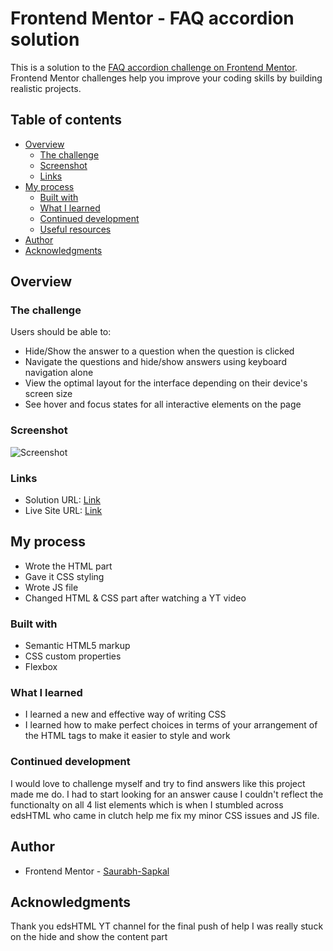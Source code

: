 # Frontend Mentor - FAQ accordion solution

This is a solution to the [FAQ accordion challenge on Frontend Mentor](https://www.frontendmentor.io/challenges/faq-accordion-wyfFdeBwBz). Frontend Mentor challenges help you improve your coding skills by building realistic projects. 

## Table of contents

- [Overview](#overview)
  - [The challenge](#the-challenge)
  - [Screenshot](#screenshot)
  - [Links](#links)
- [My process](#my-process)
  - [Built with](#built-with)
  - [What I learned](#what-i-learned)
  - [Continued development](#continued-development)
  - [Useful resources](#useful-resources)
- [Author](#author)
- [Acknowledgments](#acknowledgments)

## Overview

### The challenge

Users should be able to:

- Hide/Show the answer to a question when the question is clicked
- Navigate the questions and hide/show answers using keyboard navigation alone
- View the optimal layout for the interface depending on their device's screen size
- See hover and focus states for all interactive elements on the page

### Screenshot

![![Screenshot](image.png)](./screenshot.jpg)

### Links

- Solution URL: [Link](https://github.com/MrUnAnonymous/faq-accordion-solution)
- Live Site URL: [Link](https://your-live-site-url.com)

## My process

- Wrote the HTML part
- Gave it CSS styling
- Wrote JS file 
- Changed HTML & CSS part after watching a YT video

### Built with

- Semantic HTML5 markup
- CSS custom properties
- Flexbox

### What I learned

- I learned a new and effective way of writing CSS
- I learned how to make perfect choices in terms of your arrangement of the HTML tags to make it    easier to style and work

### Continued development

I would love to challenge myself and try to find answers like this project made me do. I had to start looking for an answer cause I couldn't reflect the functionalty on all 4 list elements which is when I stumbled across edsHTML who came in clutch help me fix my minor CSS issues and JS file.

## Author

- Frontend Mentor - [Saurabh-Sapkal](https://www.frontendmentor.io/profile/MrUnAnonymous)

## Acknowledgments

Thank you edsHTML YT channel for the final push of help I was really stuck on the hide and show the content part
